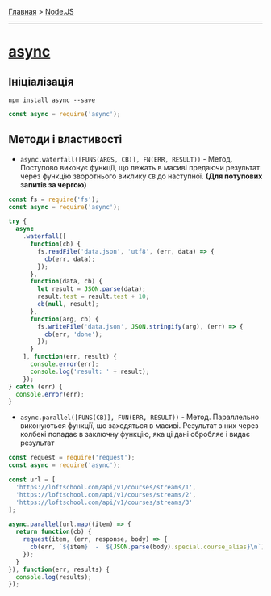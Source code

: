 [Главная](../README.md#readme) > [Node.JS](../README_NODEJS.md#readme)

***

# [async](https://caolan.github.io/async/v3/)

## Ініціалізація

`npm install async --save`

```javascript
const async = require('async');
```

## Методи і властивості

* `async.waterfall([FUNS(ARGS, CB)], FN(ERR, RESULT))` - Метод. Поступово виконує функції, що лежать в масиві предаючи результат через функцію зворотнього виклику `CB` до наступної. **(Для потупових запитів за чергою)**

```javascript
const fs = require('fs');
const async = require('async');

try {
  async
    .waterfall([
      function(cb) {
        fs.readFile('data.json', 'utf8', (err, data) => {
          cb(err, data);
        });
      },
      function(data, cb) {
        let result = JSON.parse(data);
        result.test = result.test + 10;
        cb(null, result);
      },
      function(arg, cb) {
        fs.writeFile('data.json', JSON.stringify(arg), (err) => {
          cb(err, 'done');
        });
      }
    ], function(err, result) {
      console.error(err);
      console.log('result: ' + result);
    });
} catch (err) {
  console.error(err);
}
```

* `async.parallel([FUNS(CB)], FUN(ERR, RESULT))` - Метод. Параллельно виконуються функції, що заходяться в масиві. Результат з них через колбекі попадає в заключну функцію, яка ці дані обробляє і видає результат

```javascript
const request = require('request');
const async = require('async');

const url = [
  'https://loftschool.com/api/v1/courses/streams/1',
  'https://loftschool.com/api/v1/courses/streams/2',
  'https://loftschool.com/api/v1/courses/streams/3'
];

async.parallel(url.map((item) => {
  return function(cb) {
    request(item, (err, response, body) => {
      cb(err, `${item}  -  ${JSON.parse(body).special.course_alias}\n`);
    });
  }
}), function(err, results) {
  console.log(results);
});
```
